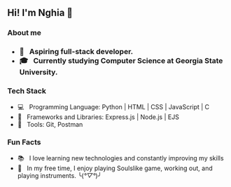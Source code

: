<h2> Hi! I'm Nghia 👋 </h2>

<h3> About me <h3>

- 🌱 &nbsp; Aspiring full-stack developer.
- 🎓 &nbsp; Currently studying Computer Science at Georgia State University.
  
<h3> Tech Stack </h3>

- 💻 &nbsp; Programming Language: Python | HTML | CSS | JavaScript | C
- 💾 &nbsp; Frameworks and Libraries: Express.js | Node.js | EJS
- 🔧 &nbsp; Tools: Git, Postman

<h3> Fun Facts </h3>

- 📚 &nbsp; I love learning new technologies and constantly improving my skills
- 🧩 &nbsp; In my free time, I enjoy playing Soulslike game, working out, and playing instruments. ╰(*°▽°*)╯
